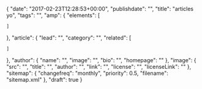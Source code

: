 {
  "date": "2017-02-23T12:28:53+00:00",
  "publishdate": "",
  "title": "articles yo",
  "tags": "",
  "amp": {
    "elements": [

    ]
  },
  "article": {
    "lead": "",
    "category": "",
    "related": [

    ]
  },
  "author": {
    "name": "",
    "image": "",
    "bio": "",
    "homepage": ""
  },
  "image": {
    "src": "",
    "title": "",
    "author": "",
    "link": "",
    "license": "",
    "licenseLink": ""
  },
  "sitemap": {
    "changefreq": "monthly",
    "priority": 0.5,
    "filename": "sitemap.xml"
  },
  "draft": true
}
